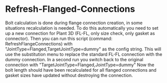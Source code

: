 # Refresh-Flanged-Connections
Bolt calculation is done during flange connection creation, in some situations recalculation is needed.
To do this automatically you need to set up a new connection for Plant 3D (FL-FL, only size check, only gasket as connector).
Then you can run this script (command: RefreshFlangeConnections) with "JointType=Flanged,TargetJointType=dummy" as the config string. This will use the substitution menu to replace the standard FL-FL connection with the dummy connection. In a second run you switch back to the original connection with "TargetJointType=Flanged,JointType=dummy"
Now the bolt length should have been recalculated for all flanged connections and gasket sizes have updated without destroying the connection.
